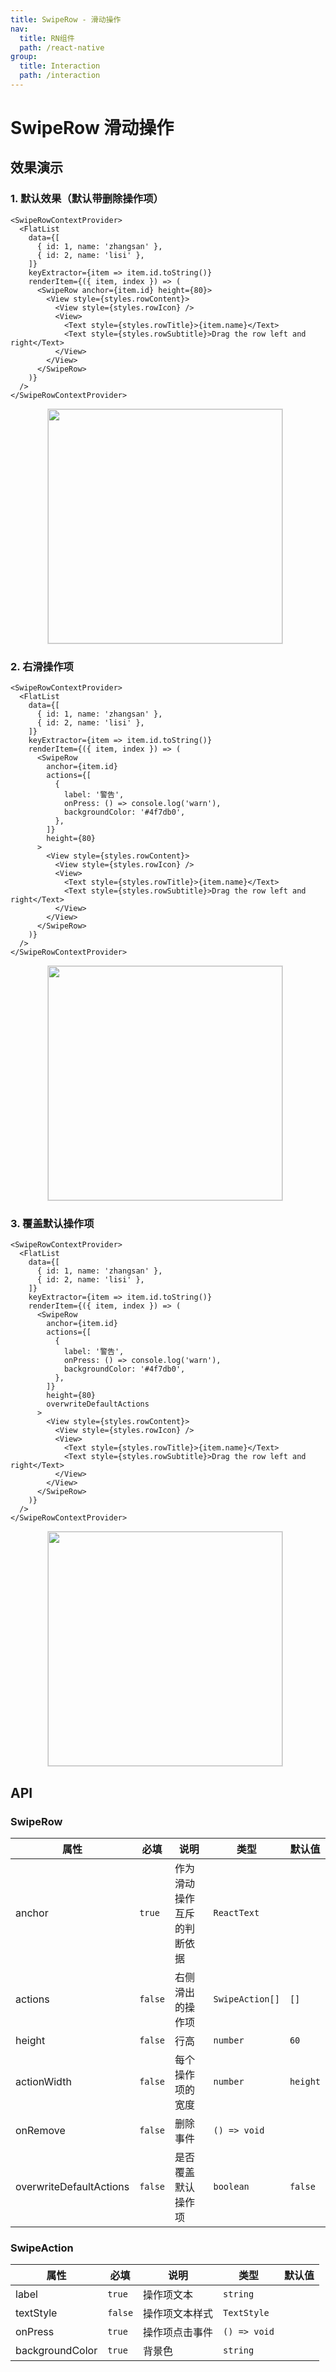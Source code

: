 ```yaml
---
title: SwipeRow - 滑动操作
nav:
  title: RN组件
  path: /react-native
group:
  title: Interaction
  path: /interaction
---
```


# SwipeRow 滑动操作

## 效果演示

### 1. 默认效果（默认带删除操作项）

```tsx | pure
<SwipeRowContextProvider>
  <FlatList
    data={[
      { id: 1, name: 'zhangsan' },
      { id: 2, name: 'lisi' },
    ]}
    keyExtractor={item => item.id.toString()}
    renderItem={({ item, index }) => (
      <SwipeRow anchor={item.id} height={80}>
        <View style={styles.rowContent}>
          <View style={styles.rowIcon} />
          <View>
            <Text style={styles.rowTitle}>{item.name}</Text>
            <Text style={styles.rowSubtitle}>Drag the row left and right</Text>
          </View>
        </View>
      </SwipeRow>
    )}
  />
</SwipeRowContextProvider>
```

<center>
  <figure>
    <img
      alt=""
      src="https://td-dev-public.oss-cn-hangzhou.aliyuncs.com/maoyes-app/1643252811536164582.gif"
      style="width: 375px; margin-right: 10px; border: 1px solid #ddd;"
    />
  </figure>
</center>

### 2. 右滑操作项

```tsx | pure
<SwipeRowContextProvider>
  <FlatList
    data={[
      { id: 1, name: 'zhangsan' },
      { id: 2, name: 'lisi' },
    ]}
    keyExtractor={item => item.id.toString()}
    renderItem={({ item, index }) => (
      <SwipeRow
        anchor={item.id}
        actions={[
          {
            label: '警告',
            onPress: () => console.log('warn'),
            backgroundColor: '#4f7db0',
          },
        ]}
        height={80}
      >
        <View style={styles.rowContent}>
          <View style={styles.rowIcon} />
          <View>
            <Text style={styles.rowTitle}>{item.name}</Text>
            <Text style={styles.rowSubtitle}>Drag the row left and right</Text>
          </View>
        </View>
      </SwipeRow>
    )}
  />
</SwipeRowContextProvider>
```

<center>
  <figure>
    <img
      alt=""
      src="https://td-dev-public.oss-cn-hangzhou.aliyuncs.com/maoyes-app/1643252879087664662.gif"
      style="width: 375px; margin-right: 10px; border: 1px solid #ddd;"
    />
  </figure>
</center>

### 3. 覆盖默认操作项

```tsx | pure
<SwipeRowContextProvider>
  <FlatList
    data={[
      { id: 1, name: 'zhangsan' },
      { id: 2, name: 'lisi' },
    ]}
    keyExtractor={item => item.id.toString()}
    renderItem={({ item, index }) => (
      <SwipeRow
        anchor={item.id}
        actions={[
          {
            label: '警告',
            onPress: () => console.log('warn'),
            backgroundColor: '#4f7db0',
          },
        ]}
        height={80}
        overwriteDefaultActions
      >
        <View style={styles.rowContent}>
          <View style={styles.rowIcon} />
          <View>
            <Text style={styles.rowTitle}>{item.name}</Text>
            <Text style={styles.rowSubtitle}>Drag the row left and right</Text>
          </View>
        </View>
      </SwipeRow>
    )}
  />
</SwipeRowContextProvider>
```

<center>
  <figure>
    <img
      alt=""
      src="https://td-dev-public.oss-cn-hangzhou.aliyuncs.com/maoyes-app/1643253019661089047.gif"
      style="width: 375px; margin-right: 10px; border: 1px solid #ddd;"
    />
  </figure>
</center>

## API

### SwipeRow

| 属性                    | 必填    | 说明                       | 类型            | 默认值   |
| ----------------------- | ------- | -------------------------- | --------------- | -------- |
| anchor                  | `true`  | 作为滑动操作互斥的判断依据 | `ReactText`     |          |
| actions                 | `false` | 右侧滑出的操作项           | `SwipeAction[]` | `[]`     |
| height                  | `false` | 行高                       | `number`        | `60`     |
| actionWidth             | `false` | 每个操作项的宽度           | `number`        | `height` |
| onRemove                | `false` | 删除事件                   | `() => void`    |          |
| overwriteDefaultActions | `false` | 是否覆盖默认操作项         | `boolean`       | `false`  |

### SwipeAction

| 属性            | 必填    | 说明           | 类型         | 默认值 |
| --------------- | ------- | -------------- | ------------ | ------ |
| label           | `true`  | 操作项文本     | `string`     |        |
| textStyle       | `false` | 操作项文本样式 | `TextStyle`  |        |
| onPress         | `true`  | 操作项点击事件 | `() => void` |        |
| backgroundColor | `true`  | 背景色         | `string`     |        |
